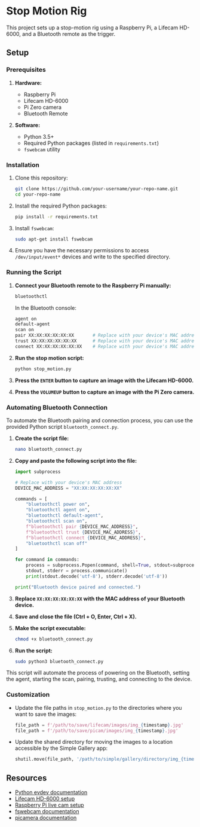 # Stop Motion Rig

This project sets up a stop-motion rig using a Raspberry Pi, a Lifecam HD-6000, and a Bluetooth remote as the trigger.

## Setup

### Prerequisites

1. **Hardware:**
   - Raspberry Pi
   - Lifecam HD-6000
   - Pi Zero camera
   - Bluetooth Remote

2. **Software:**
   - Python 3.5+
   - Required Python packages (listed in `requirements.txt`)
   - `fswebcam` utility

### Installation

1. Clone this repository:

    ```sh
    git clone https://github.com/your-username/your-repo-name.git
    cd your-repo-name
    ```

2. Install the required Python packages:

    ```sh
    pip install -r requirements.txt
    ```

3. Install `fswebcam`:

    ```sh
    sudo apt-get install fswebcam
    ```

4. Ensure you have the necessary permissions to access `/dev/input/event*` devices and write to the specified directory.

### Running the Script

1. **Connect your Bluetooth remote to the Raspberry Pi manually:**

    ```sh
    bluetoothctl
    ```

    In the Bluetooth console:

    ```sh
    agent on
    default-agent
    scan on
    pair XX:XX:XX:XX:XX:XX       # Replace with your device's MAC address
    trust XX:XX:XX:XX:XX:XX      # Replace with your device's MAC address
    connect XX:XX:XX:XX:XX:XX    # Replace with your device's MAC address
    ```

2. **Run the stop motion script:**

    ```sh
    python stop_motion.py
    ```

3. **Press the `ENTER` button to capture an image with the Lifecam HD-6000.**
4. **Press the `VOLUMEUP` button to capture an image with the Pi Zero camera.**

### Automating Bluetooth Connection

To automate the Bluetooth pairing and connection process, you can use the provided Python script `bluetooth_connect.py`.

1. **Create the script file:**

    ```sh
    nano bluetooth_connect.py
    ```

2. **Copy and paste the following script into the file:**

    ```python
    import subprocess

    # Replace with your device's MAC address
    DEVICE_MAC_ADDRESS = "XX:XX:XX:XX:XX:XX"

    commands = [
        "bluetoothctl power on",
        "bluetoothctl agent on",
        "bluetoothctl default-agent",
        "bluetoothctl scan on",
        f"bluetoothctl pair {DEVICE_MAC_ADDRESS}",
        f"bluetoothctl trust {DEVICE_MAC_ADDRESS}",
        f"bluetoothctl connect {DEVICE_MAC_ADDRESS}",
        "bluetoothctl scan off"
    ]

    for command in commands:
        process = subprocess.Popen(command, shell=True, stdout=subprocess.PIPE, stderr=subprocess.PIPE)
        stdout, stderr = process.communicate()
        print(stdout.decode('utf-8'), stderr.decode('utf-8'))

    print("Bluetooth device paired and connected.")
    ```

3. **Replace `XX:XX:XX:XX:XX:XX` with the MAC address of your Bluetooth device.**

4. **Save and close the file (Ctrl + O, Enter, Ctrl + X).**

5. **Make the script executable:**

    ```sh
    chmod +x bluetooth_connect.py
    ```

6. **Run the script:**

    ```sh
    sudo python3 bluetooth_connect.py
    ```

This script will automate the process of powering on the Bluetooth, setting the agent, starting the scan, pairing, trusting, and connecting to the device.

### Customization

- Update the file paths in `stop_motion.py` to the directories where you want to save the images:

    ```python
    file_path = f'/path/to/save/lifecam/images/img_{timestamp}.jpg'
    file_path = f'/path/to/save/picam/images/img_{timestamp}.jpg'
    ```

- Update the shared directory for moving the images to a location accessible by the Simple Gallery app:

    ```python
    shutil.move(file_path, '/path/to/simple/gallery/directory/img_{timestamp}.jpg')
    ```

## Resources

- [Python evdev documentation](https://python-evdev.readthedocs.io/en/latest/tutorial.html)
- [Lifecam HD-6000 setup](https://www.bot-thoughts.com/2013/01/lifecam-hd-6000-autofocus-fix-raspberry.html)
- [Raspberry Pi live cam setup](https://healeycodes.com/raspberry-pi-live-cam)
- [fswebcam documentation](http://manpages.ubuntu.com/manpages/bionic/man1/fswebcam.1.html)
- [picamera documentation](https://picamera.readthedocs.io/en/release-1.13/)
